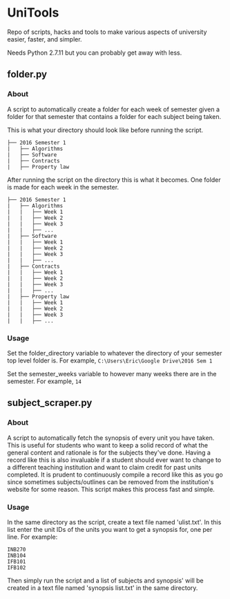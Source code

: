 # UniTools
Repo of scripts, hacks and tools to make various aspects of university easier, faster, and simpler.

Needs Python 2.7.11 but you can probably get away with less.

## folder.py
### About
A script to automatically create a folder for each week of semester given a folder for that semester that contains a folder for each subject being taken.

This is what your directory should look like before running the script.
```
├── 2016 Semester 1
|	├── Algorithms
|	├── Software
|	├── Contracts
|	├── Property law
```

After running the script on the directory this is what it becomes. One folder is made for each week in the semester.
```
├── 2016 Semester 1
|	├── Algorithms
|	|	├── Week 1
|	|	├── Week 2
|	|	├── Week 3
|	|	├── ...
|	├── Software
|	|	├── Week 1
|	|	├── Week 2
|	|	├── Week 3
|	|	├── ...
|	├── Contracts
|	|	├── Week 1
|	|	├── Week 2
|	|	├── Week 3
|	|	├── ...
|	├── Property law
|	|	├── Week 1
|	|	├── Week 2
|	|	├── Week 3
|	|	├── ...
```

### Usage
Set the folder_directory variable to whatever the directory of your semester top level folder is. 
For example, `C:\Users\Eric\Google Drive\2016 Sem 1`

Set the semester_weeks variable to however many weeks there are in the semester. 
For example, `14`

## subject_scraper.py
### About
A script to automatically fetch the synopsis of every unit you have taken. This is useful for students who want to keep a solid record of what the general content and rationale is for the subjects they've done. Having a record like this is also invaluable if a student should ever want to change to a different teaching institution and want to claim credit for past units completed. It is prudent to continuously compile a record like this as you go since sometimes subjects/outlines can be removed from the institution's website for some reason. This script makes this process fast and simple.


### Usage
In the same directory as the script, create a text file named 'ulist.txt'.
In this list enter the unit IDs of the units you want to get a synopsis for, one per line.
For example:
```
INB270
INB104
IFB101
IFB102
```

Then simply run the script and a list of subjects and synopsis' will be created in a text file named 'synopsis list.txt' in the same directory.